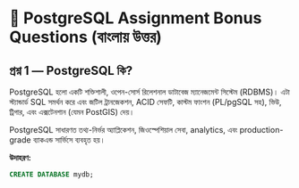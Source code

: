 # 📘 PostgreSQL Assignment Bonus Questions (বাংলায় উত্তর)

## প্রশ্ন 1 — PostgreSQL কি?

PostgreSQL হলো একটি শক্তিশালী, ওপেন-সোর্স রিলেশনাল ডাটাবেজ ম্যানেজমেন্ট সিস্টেম (RDBMS)। এটা স্ট্যান্ডার্ড SQL সমর্থন করে এবং জটিল ট্রানজেকশন, ACID সেফটি, কাস্টম ফাংশন (PL/pgSQL সহ), ভিউ, ট্রিগার, এবং এক্সটেনশান (যেমন PostGIS) দেয়।  

PostgreSQL সাধারণত তথ্য-নির্ভর অ্যাপ্লিকেশন, জিওস্পেশিয়াল সেবা, analytics, এবং production-grade ব্যাকএন্ড সার্ভিসে ব্যবহৃত হয়।  

**উদাহরণ:**  
```sql
CREATE DATABASE mydb;
